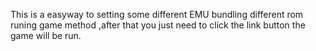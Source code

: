 This is a easyway to setting some different EMU bundling different rom runing game method ,after that you just need to click the link button the game will be run.